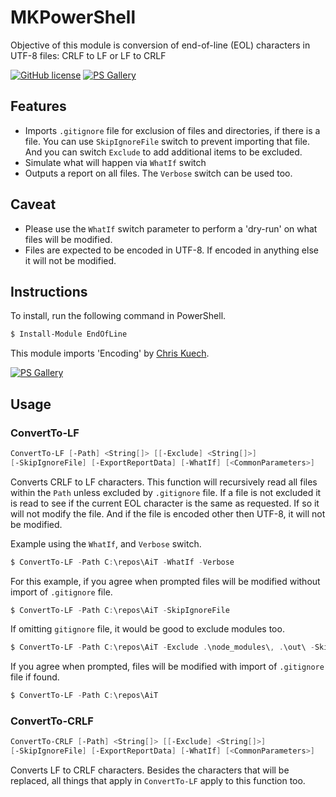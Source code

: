 # MKPowerShell

Objective of this module is conversion of end-of-line (EOL) characters in UTF-8 files: CRLF to LF or LF to CRLF

[![GitHub license](https://img.shields.io/badge/license-MIT-blue.svg)](https://github.com/marckassay/EndOfLine/blob/master/LICENSE) [![PS Gallery](https://img.shields.io/badge/install-PS%20Gallery-blue.svg)](https://www.powershellgallery.com/packages/EndOfLine/)

## Features

* Imports `.gitignore` file for exclusion of files and directories, if there is a file.  You can use `SkipIgnoreFile` switch to prevent importing that file.  And you can switch `Exclude` to add additional items to be excluded.
* Simulate what will happen via `WhatIf` switch
* Outputs a report on all files.  The `Verbose` switch can be used too.

## Caveat

* Please use the `WhatIf` switch parameter to perform a 'dry-run' on what files will be modified.
* Files are expected to be encoded in UTF-8.  If encoded in anything else it will not be modified.

## Instructions

To install, run the following command in PowerShell.

```powershell
$ Install-Module EndOfLine
```

This module imports 'Encoding' by [Chris Kuech](https://github.com/chriskuech).

[![PS Gallery](https://img.shields.io/badge/Encoding-PS%20Gallery-blue.svg)](https://www.powershellgallery.com/packages/Encoding)

## Usage

### ConvertTo-LF

```powershell
ConvertTo-LF [-Path] <String[]> [[-Exclude] <String[]>]
[-SkipIgnoreFile] [-ExportReportData] [-WhatIf] [<CommonParameters>]
```

Converts CRLF to LF characters.
This function will recursively read all files within the `Path` unless excluded by `.gitignore` file.  If a file is not excluded it is read to see if the current EOL character is the same as requested.  If so it will not modify the file.  And if the file is encoded other then UTF-8, it will not be modified.

Example using the `WhatIf`, and `Verbose` switch.

```powershell
$ ConvertTo-LF -Path C:\repos\AiT -WhatIf -Verbose
```

For this example, if you agree when prompted files will be modified without import of `.gitignore` file.

```powershell
$ ConvertTo-LF -Path C:\repos\AiT -SkipIgnoreFile
```

If omitting `gitignore` file, it would be good to exclude modules too.

```powershell
$ ConvertTo-LF -Path C:\repos\AiT -Exclude .\node_modules\, .\out\ -SkipIgnoreFile
```

If you agree when prompted, files will be modified with import of `.gitignore` file if found.

```powershell
$ ConvertTo-LF -Path C:\repos\AiT
```

### ConvertTo-CRLF

```powershell
ConvertTo-CRLF [-Path] <String[]> [[-Exclude] <String[]>] 
[-SkipIgnoreFile] [-ExportReportData] [-WhatIf] [<CommonParameters>]
```

Converts LF to CRLF characters.
Besides the characters that will be replaced, all things that apply in `ConvertTo-LF` apply to this function too.